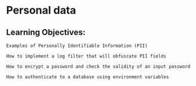 # Personal data

## Learning Objectives:

	Examples of Personally Identifiable Information (PII)

	How to implement a log filter that will obfuscate PII fields

	How to encrypt a password and check the validity of an input password

	How to authenticate to a database using environment variables
